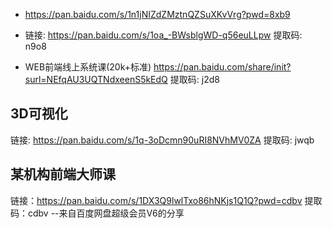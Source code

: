 - https://pan.baidu.com/s/1n1jNIZdZMztnQZSuXKvVrg?pwd=8xb9

- 链接: https://pan.baidu.com/s/1oa_-BWsblgWD-q56euLLpw 提取码: n9o8

- WEB前端线上系统课(20k+标准) https://pan.baidu.com/share/init?surl=NEfqAU3UQTNdxeenS5kEdQ 提取码: j2d8

## 3D可视化
链接: https://pan.baidu.com/s/1q-3oDcmn90uRI8NVhMV0ZA 提取码: jwqb 

## 某机构前端大师课
链接：https://pan.baidu.com/s/1DX3Q9lwlTxo86hNKjs1Q1Q?pwd=cdbv 
提取码：cdbv 
--来自百度网盘超级会员V6的分享
